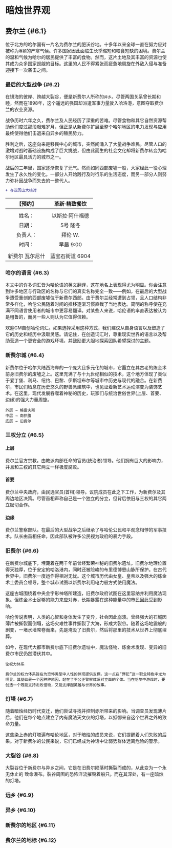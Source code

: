 # 暗烛世界观

## 费尔兰 {#6.1}
位于北方的哈尔国有一片名为费尔兰的肥沃谷地。十多年以来全球一直在努力应对被称为`寒颤`的严寒气候。许多国家因此面临生长季缩短和粮食短缺的困境。费尔兰的温和气候为哈尔的居民提供了丰富的食物。然而，这片土地及其丰富的资源也使其成为众多国家觊觎的目标。这里的人民不得紧张而疲惫地周旋在外敌入侵与准备迎接下一次袭击之间。

### 最后的大型战争 {#6.2}
在镜海的彼岸、跨越大裂谷，便是新费尔人所称的`异乡`。尽管两国关系曾长期和睦，然而在1898年，这个遥远的强国却派遣军事力量驶入哈洛港，意图夺取费尔兰的农业资源。

战争历时六年之久，费尔兰及人民经历了深重的苦难。尽管食物和其它自然资源帮助他们度过那段艰难岁月，但正是从新费尔扩展至整个哈尔地区的电力发现与应用最终使得他们击退来自异乡的殖民势力。

胜利之后，这座向来是移民中心的城市，突然间涌入了大量战争难民。尽管人口的激增对战时基础设施构成了巨大挑战，但由此而生的社会文化却将新费尔转变为哈尔地区最具活力的城市之一。

战后的三年里，国家逐渐恢复了元气。然而如同西部废墟一般，大家经此一役心理发生了永久性的变化。一部分人开始践行及时行乐的生活态度，而另一部分人则努力弥补因战争而失去的一整代人。

```diff
+ 与亚历山大核对
```

|【预约】|革新·精致餐饮|
|:-:|:-:|
|||
|姓名：|以斯拉·阿什福德|
|日期：|5号 隆冬|
|负责人：|拜伦 W.|
|时间：|早晨 9:00|
|||
|新费尔 瓦尔尼什|蓝宝石街道 6904|

### 哈尔的语言 {#6.3}
本文中的许多词汇皆为哈伦语的英文翻译，这在地名上表现得尤为明显。你会注意到许多地区与行政区的名称与它们的真实名称完全一致——例如，在最后的大型战争遭受重创的西部废墟位于新费尔西部。由于费尔兰经常遭到占领，且人口结构非常多样化，哈伦公民随着时间的推移逐渐习惯直截了当地表达。简明的称呼使在充满不同语言使用者的城市中更容易翻译。对某些人来说，哈伦语的率直表达被认为是粗鲁的，而另一些人则认为它值得信赖。

欢迎GM自创哈伦词汇。如果选择采用这种方式，我们建议从自身语言以及塑造了它的历史和经历中汲取灵感。请记住，在创造词汇时，尊重现实世界的语言以及帮助营造一个更安全的游戏环境，并鼓励更大胆地探索团队希望探讨的主题。

### 新费尔城 {#6.4}
新费尔位于哈尔大陆西海岸的一个庞大且多元化的城市，它矗立在其古老的炼金术前身旧费尔的废墟之上。这里充满了与十九世纪相似的技术，这个地方体现了类似于爱丁堡、利马、纽约、巴黎、伊斯坦布尔等城市中历史与现代的融合。在新费尔，市民们栖息在历史悠久的野兽派建筑中，也见证着新艺术运动演变为装饰艺术。在这里，现代发展吞噬着神秘的历史，玩家们与统治世俗世界(上层、首要、边缘)的强大力量周旋。

```
外层 → 格雷夫斯
中层 → 南拱腹
底层 → 旧费尔
```

### 三权分立 {#6.5}

#### 上层
费尔兰官方宗教。由教派内部任命的官员(统治者)领导。他们拥有巨大的影响力，并且和三权的其它两立一样极度腐败。

#### 首要
费尔兰中央政府，由民选官员(首相)领导。议院成员在此之下工作，为新费尔及其周边地区决策。尽管首相声称自己是一个独立的分立，但背后依旧与三权的其它两立密切合作。

#### 边缘
费尔兰警察部队。在最后的大型战争之后继承了与哈伦公民和平观念相悖的军事技术。队长由首相任命，因此部队被许多公民视为政府的暴力手段。

### 旧费尔 {#6.6}
在新费尔城底下，埋藏着在两千年前曾经繁荣神秘的旧费尔遗址。旧费尔地理位置得天独厚，位于安定的哈洛港内，同时还被险峻的布里德博恩山脉所保护。在古代世界中，旧费尔一度运作得相对无忧。这个城市历代由女皇、皇帝以及强大的炼金术士委员会领导，整个城市试图以新费尔利用电力般方式使用魔法。

这座古城围绕着中央金字形神塔所建造，旧费尔政府试图在这里容纳并利用魔法现象。但炼金术士足够的能力来应对赤，长期暴露在这种能量中的市民因此受到影响。

哈伦传说表明，人类的心智和身体发生了变异，社会因此崩溃。曾经强大的石城因薄片被撕裂而倒塌，这场灾难性事件撕裂了大海，形成大裂谷。随着这场地震般的剧变，一堵水墙席卷而来，先是淹没了旧费尔，然后将那里的技术从世界上彻底埋葬。

如今，在现代大都市新费尔底下旧费尔遗址中，魔法怪物、炼金术发现、变异的旧费尔市民仍然潜伏其中。

```
论权力体系

费尔兰的权力体系旨在为恐怖类型中人性的体现提供支撑。这一点在“罪犯”这一职业特色中尤为明显。其基础是一个因种种原因，站在了不公正警察体系对立面的个体。当在哈尔中游戏时，要创造一个既能支持击败怪物，又能支撑起英雄与世界的故事。
```

### 灯塔 {#6.7}
随着暗烛经历时代变迁，他们尝试寻找并控制赤所带来的影响。当调查员发现薄片后，他们在每个地点建立了内有魔法天文仪的灯塔，以抵御来自这个世界之外的致命力量。

这些染上赤的灯塔遍布哈伦地区，对于暗烛的成员来说，它们提醒着人们失败的后果。对于新费尔的公民来说，它们已经成为神话中让弱势群体远离危险的警示。

### 大裂谷 {#6.8}
大裂谷位于新费尔与异乡之间，它是在旧费尔陨落时撕裂而成的，从此变为一个永无休止的
致命瀑布。裂谷周围的恐怖洋流摧毁着船只。而在其深处，有一座暗烛的灯塔。

### 远乡 {#6.9}


### 异乡 {#6.10}


### 新费尔的地区 {#6.11}


### 费尔兰的地标 {#6.12}
